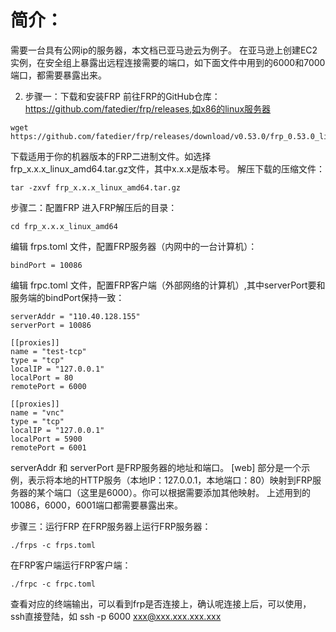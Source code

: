# 简介：
需要一台具有公网ip的服务器，本文档已亚马逊云为例子。
在亚马逊上创建EC2 实例，在安全组上暴露出远程连接需要的端口，如下面文件中用到的6000和7000端口，都需要暴露出来。

2. 步骤一：下载和安装FRP
前往FRP的GitHub仓库：https://github.com/fatedier/frp/releases,如x86的linux服务器
```
wget https://github.com/fatedier/frp/releases/download/v0.53.0/frp_0.53.0_linux_amd64.tar.gz
```
下载适用于你的机器版本的FRP二进制文件。如选择frp_x.x.x_linux_amd64.tar.gz文件，其中x.x.x是版本号。
解压下载的压缩文件：
```
tar -zxvf frp_x.x.x_linux_amd64.tar.gz
```
步骤二：配置FRP
进入FRP解压后的目录：
```
cd frp_x.x.x_linux_amd64
```

编辑 frps.toml 文件，配置FRP服务器（内网中的一台计算机）：
```
bindPort = 10086
```

编辑 frpc.toml 文件，配置FRP客户端（外部网络的计算机）,其中serverPort要和服务端的bindPort保持一致：
```
serverAddr = "110.40.128.155"
serverPort = 10086

[[proxies]]
name = "test-tcp"
type = "tcp"
localIP = "127.0.0.1"
localPort = 80
remotePort = 6000

[[proxies]]
name = "vnc"
type = "tcp"
localIP = "127.0.0.1"
localPort = 5900
remotePort = 6001
```
serverAddr 和 serverPort 是FRP服务器的地址和端口。
[web] 部分是一个示例，表示将本地的HTTP服务（本地IP：127.0.0.1，本地端口：80）映射到FRP服务器的某个端口（这里是6000）。你可以根据需要添加其他映射。
上述用到的10086，6000，6001端口都需要暴露出来。

步骤三：运行FRP
在FRP服务器上运行FRP服务器：
```
./frps -c frps.toml
```
在FRP客户端运行FRP客户端：
```
./frpc -c frpc.toml
```

查看对应的终端输出，可以看到frp是否连接上，确认呢连接上后，可以使用，ssh直接登陆，如
ssh -p 6000 xxx@xxx.xxx.xxx.xxx
